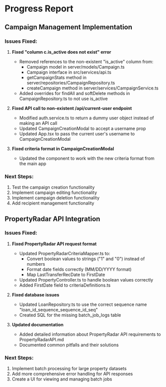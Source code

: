 # Progress Report

## Campaign Management Implementation

### Issues Fixed:

1. **Fixed "column c.is_active does not exist" error**
   - Removed references to the non-existent "is_active" column from:
     - Campaign model in server/models/Campaign.ts
     - Campaign interface in src/services/api.ts
     - getCampaignStats method in server/repositories/CampaignRepository.ts
     - createCampaign method in server/services/CampaignService.ts
   - Added overrides for findAll and softDelete methods in CampaignRepository.ts to not use is_active

2. **Fixed API call to non-existent /api/current-user endpoint**
   - Modified auth.service.ts to return a dummy user object instead of making an API call
   - Updated CampaignCreationModal to accept a username prop
   - Updated App.tsx to pass the current user's username to CampaignCreationModal

3. **Fixed criteria format in CampaignCreationModal**
   - Updated the component to work with the new criteria format from the main app

### Next Steps:

1. Test the campaign creation functionality
2. Implement campaign editing functionality
3. Implement campaign deletion functionality
4. Add recipient management functionality

## PropertyRadar API Integration

### Issues Fixed:

1. **Fixed PropertyRadar API request format**
   - Updated PropertyRadarCriteriaMapper.ts to:
     - Convert boolean values to strings ("1" and "0") instead of numbers
     - Format date fields correctly (MM/DD/YYYY format)
     - Map LastTransferRecDate to FirstDate
   - Updated PropertyController.ts to handle boolean values correctly
   - Added FirstDate field to criteriaDefinitions.ts

2. **Fixed database issues**
   - Updated LoanRepository.ts to use the correct sequence name "loan_id_sequence_sequence_id_seq"
   - Created SQL for the missing batch_job_logs table

3. **Updated documentation**
   - Added detailed information about PropertyRadar API requirements to PropertyRadarAPI.md
   - Documented common pitfalls and their solutions

### Next Steps:

1. Implement batch processing for large property datasets
2. Add more comprehensive error handling for API responses
3. Create a UI for viewing and managing batch jobs
